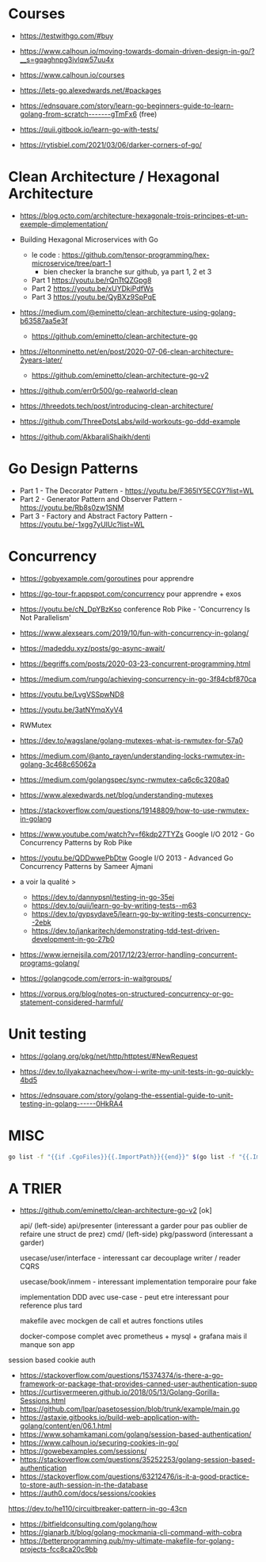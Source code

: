 Courses
=======

- https://testwithgo.com/#buy
- https://www.calhoun.io/moving-towards-domain-driven-design-in-go/?__s=gqaghnpg3ivlqw57uu4x
- https://www.calhoun.io/courses
- https://lets-go.alexedwards.net/#packages
- https://ednsquare.com/story/learn-go-beginners-guide-to-learn-golang-from-scratch-------gTmFx6 (free)
- https://quii.gitbook.io/learn-go-with-tests/

- https://rytisbiel.com/2021/03/06/darker-corners-of-go/


Clean Architecture / Hexagonal Architecture
===========================================

- https://blog.octo.com/architecture-hexagonale-trois-principes-et-un-exemple-dimplementation/

- Building Hexagonal Microservices with Go
    - le code : https://github.com/tensor-programming/hex-microservice/tree/part-1
        - bien checker la branche sur github, ya part 1, 2 et 3
    - Part 1 https://youtu.be/rQnTtQZGpg8
    - Part 2 https://youtu.be/xUYDkiPdfWs
    - Part 3 https://youtu.be/QyBXz9SpPqE

- https://medium.com/@eminetto/clean-architecture-using-golang-b63587aa5e3f
    + https://github.com/eminetto/clean-architecture-go

- https://eltonminetto.net/en/post/2020-07-06-clean-architecture-2years-later/
    + https://github.com/eminetto/clean-architecture-go-v2

- https://github.com/err0r500/go-realworld-clean

- https://threedots.tech/post/introducing-clean-architecture/

- https://github.com/ThreeDotsLabs/wild-workouts-go-ddd-example

- https://github.com/AkbaraliShaikh/denti

Go Design Patterns
==================

- Part 1 - The Decorator Pattern - https://youtu.be/F365lY5ECGY?list=WL
- Part 2 - Generator Pattern and Observer Pattern - https://youtu.be/Rb8s0zw1SNM
- Part 3 - Factory and Abstract Factory Pattern - https://youtu.be/-1xgg7yUlUc?list=WL

Concurrency
===========

- https://gobyexample.com/goroutines pour apprendre
- https://go-tour-fr.appspot.com/concurrency pour apprendre + exos
- https://youtu.be/cN_DpYBzKso conference Rob Pike - 'Concurrency Is Not Parallelism'
- https://www.alexsears.com/2019/10/fun-with-concurrency-in-golang/
- https://madeddu.xyz/posts/go-async-await/
- https://begriffs.com/posts/2020-03-23-concurrent-programming.html
- https://medium.com/rungo/achieving-concurrency-in-go-3f84cbf870ca
- https://youtu.be/LvgVSSpwND8
- https://youtu.be/3atNYmqXyV4

- RWMutex
- https://dev.to/wagslane/golang-mutexes-what-is-rwmutex-for-57a0
- https://medium.com/@anto_rayen/understanding-locks-rwmutex-in-golang-3c468c65062a
- https://medium.com/golangspec/sync-rwmutex-ca6c6c3208a0
- https://www.alexedwards.net/blog/understanding-mutexes
- https://stackoverflow.com/questions/19148809/how-to-use-rwmutex-in-golang

- https://www.youtube.com/watch?v=f6kdp27TYZs Google I/O 2012 - Go Concurrency Patterns by Rob Pike
- https://youtu.be/QDDwwePbDtw Google I/O 2013 - Advanced Go Concurrency Patterns by Sameer Ajmani

- a voir la qualité >
    - https://dev.to/dannypsnl/testing-in-go-35ei
    - https://dev.to/quii/learn-go-by-writing-tests--m63
    - https://dev.to/gypsydave5/learn-go-by-writing-tests-concurrency--2ebk
    - https://dev.to/jankaritech/demonstrating-tdd-test-driven-development-in-go-27b0

- https://www.jernejsila.com/2017/12/23/error-handling-concurrent-programs-golang/
- https://golangcode.com/errors-in-waitgroups/
- https://vorpus.org/blog/notes-on-structured-concurrency-or-go-statement-considered-harmful/

Unit testing
============

- https://golang.org/pkg/net/http/httptest/#NewRequest

- https://dev.to/ilyakaznacheev/how-i-write-my-unit-tests-in-go-quickly-4bd5

- https://ednsquare.com/story/golang-the-essential-guide-to-unit-testing-in-golang------0HkRA4


MISC
====

```bash
go list -f "{{if .CgoFiles}}{{.ImportPath}}{{end}}" $(go list -f "{{.ImportPath}}{{range .Deps}} {{.}}{{end}}")
```

A TRIER
=======

- https://github.com/eminetto/clean-architecture-go-v2 [ok]

    api/ (left-side)
    api/presenter (interessant a garder pour pas oublier de refaire une struct de prez)
    cmd/ (left-side)
    pkg/password (interessant a garder)

    usecase/user/interface - interessant car decouplage writer / reader CQRS

    usecase/book/inmem - interessant implementation temporaire pour fake

    implementation DDD avec use-case - peut etre interessant pour reference plus tard

    makefile avec mockgen de call et autres fonctions utiles

    docker-compose complet avec prometheus + mysql + grafana mais il manque son app

session based cookie auth

- https://stackoverflow.com/questions/15374374/is-there-a-go-framework-or-package-that-provides-canned-user-authentication-supp
- https://curtisvermeeren.github.io/2018/05/13/Golang-Gorilla-Sessions.html
- https://github.com/lpar/pasetosession/blob/trunk/example/main.go
- https://astaxie.gitbooks.io/build-web-application-with-golang/content/en/06.1.html
- https://www.sohamkamani.com/golang/session-based-authentication/
- https://www.calhoun.io/securing-cookies-in-go/
- https://gowebexamples.com/sessions/
- https://stackoverflow.com/questions/35252253/golang-session-based-authentication
- https://stackoverflow.com/questions/63212476/is-it-a-good-practice-to-store-auth-session-in-the-database
- https://auth0.com/docs/sessions/cookies

https://dev.to/he110/circuitbreaker-pattern-in-go-43cn


- https://bitfieldconsulting.com/golang/how
- https://gianarb.it/blog/golang-mockmania-cli-command-with-cobra
- https://betterprogramming.pub/my-ultimate-makefile-for-golang-projects-fcc8ca20c9bb
